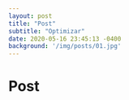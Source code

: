 ```yaml
---
layout: post
title: "Post"
subtitle: "Optimizar"
date: 2020-05-16 23:45:13 -0400
background: '/img/posts/01.jpg'
---
```


# Post
